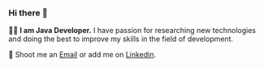 ### Hi there 👋

👨‍💻 **I am Java Developer.** I have passion for researching new technologies and doing the best to improve my skills in the field of development.

📧 Shoot me an [Email](vladimirkachan1996@gmail.com) or add me on [Linkedin](https://www.linkedin.com/in/volodymyr-kachan-33a487252/).
